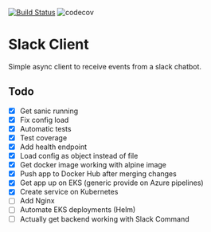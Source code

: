[![Build Status](https://dev.azure.com/kubernetes-test/eks-practice/_apis/build/status/nkuik.slack-client?branchName=master)](https://dev.azure.com/kubernetes-test/eks-practice/_build/latest?definitionId=2&branchName=master)
![codecov](https://codecov.io/gh/nkuik/slack-client/branch/master/graph/badge.svg)

# Slack Client

Simple async client to receive events from a slack chatbot.

## Todo

- [X] Get sanic running
- [X] Fix config load
- [X] Automatic tests
- [X] Test coverage
- [X] Add health endpoint
- [X] Load config as object instead of file
- [X] Get docker image working with alpine image
- [X] Push app to Docker Hub after merging changes
- [X] Get app up on EKS (generic provide on Azure pipelines)
- [X] Create service on Kubernetes
- [ ] Add Nginx
- [ ] Automate EKS deployments (Helm)
- [ ] Actually get backend working with Slack Command
